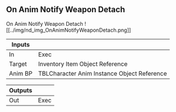 ## On Anim Notify Weapon Detach
On Anim Notify Weapon Detach
![[../img/nd_img_OnAnimNotifyWeaponDetach.png]]

|Inputs||
|--|--|
| In | Exec |
| Target | Inventory Item Object Reference |
| Anim BP | TBLCharacter Anim Instance Object Reference |

|Outputs||
|--|--|
| Out | Exec |
